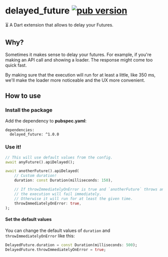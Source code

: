 # delayed_future [![pub version][pub-version-img]][pub-version-url]

⏳ A Dart extension that allows to delay your Futures.

## Why?

Sometimes it makes sense to delay your futures. For example, if you're making an API call and showing a loader. The response might come too quick fast.

By making sure that the execution will run for at least a little, like 350 ms, we'll make the loader more noticeable and the UX more convenient.

## How to use

### Install the package

Add the dependency to **pubspec.yaml**:

```
dependencies:
  delayed_future: ^1.0.0
```

### Use it!

```dart
// This will use default values from the config.
await anyFuture().apiDelayed();

await anotherFuture().apiDelayed(
    // Custom duration!
    duration: const Duration(milliseconds: 150),

    // If throwImmediatelyOnError is true and `anotherFuture` throws an exception,
    // the execution will fail immediately.
    // Otherwise it will run for at least the given time.
    throwImmediatelyOnError: true,
);
```

#### Set the default values

You can change the default values of `duration` and `throwImmediatelyOnError` like this:

```dart
DelayedFuture.duration = const Duration(milliseconds: 500);
DelayedFuture.throwImmediatelyOnError = true;
```

<!-- References -->
[pub-version-img]: https://img.shields.io/badge/pub-v1.0.0-0175c2?logo=dart
[pub-version-url]: https://pub.dev/packages/delayed_future